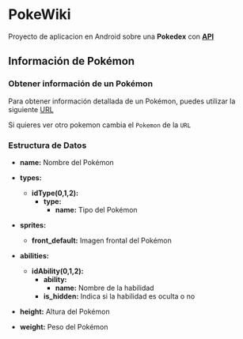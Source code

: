# PokeWiki

Proyecto de aplicacion en Android sobre una **Pokedex** con [**API**](https://pokeapi.co/api/v2/pokemon/)

## Información de Pokémon

### Obtener información de un Pokémon

Para obtener información detallada de un Pokémon, puedes utilizar la siguiente [URL](https://pokeapi.co/api/v2/pokemon/charizard)  

Si quieres ver otro pokemon cambia el `Pokemon` de la `URL`

### Estructura de Datos

- **name:** Nombre del Pokémon

- **types:**
  - **idType(0,1,2):**
    - **type:**
      - **name:** Tipo del Pokémon

- **sprites:**
  - **front_default:** Imagen frontal del Pokémon
  
- **abilities:**
  - **idAbility(0,1,2):**
    - **ability:**
      - **name:** Nombre de la habilidad
    - **is_hidden:** Indica si la habilidad es oculta o no

- **height:** Altura del Pokémon

- **weight:** Peso del Pokémon
